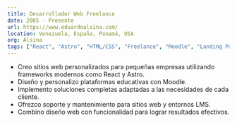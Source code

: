 ```yaml
---
title: Desarrollador Web Freelance  
date: 2005 - Presente  
url: https://www.eduardoalsina.com/  
location: Venezuela, España, Panamá, USA  
org: Alsina  
tags: ["React", "Astro", "HTML/CSS", "Freelance", "Moodle", "Landing Pages"]
---
```


- Creo sitios web personalizados para pequeñas empresas utilizando frameworks modernos como React y Astro.  
- Diseño y personalizo plataformas educativas con Moodle.  
- Implemento soluciones completas adaptadas a las necesidades de cada cliente.  
- Ofrezco soporte y mantenimiento para sitios web y entornos LMS.  
- Combino diseño web con funcionalidad para lograr resultados efectivos.


